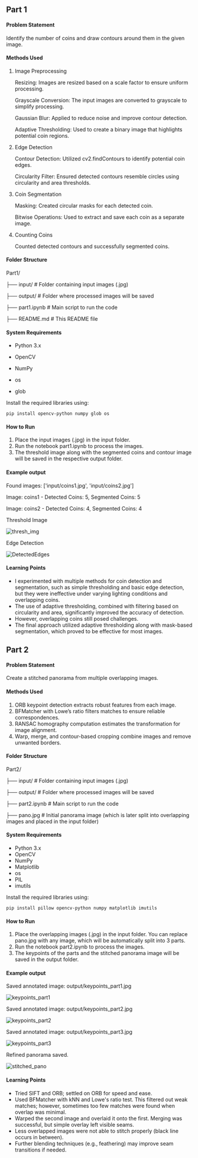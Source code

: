 ## Part 1

#### Problem Statement

Identify the number of coins and draw contours around them in the given image.

#### Methods Used
1. Image Preprocessing
   
    Resizing: Images are resized based on a scale factor to ensure uniform processing.
   
    Grayscale Conversion: The input images are converted to grayscale to simplify processing.
   
    Gaussian Blur: Applied to reduce noise and improve contour detection.
   
    Adaptive Thresholding: Used to create a binary image that highlights potential coin regions.

3. Edge Detection
   
    Contour Detection: Utilized cv2.findContours to identify potential coin edges.
   
    Circularity Filter: Ensured detected contours resemble circles using circularity and area thresholds.

5. Coin Segmentation
   
    Masking: Created circular masks for each detected coin.
   
    Bitwise Operations: Used to extract and save each coin as a separate image.

6. Counting Coins
   
    Counted detected contours and successfully segmented coins.

#### Folder Structure

Part1/

├── input/   		  # Folder containing input images (.jpg)

├── output/               # Folder where processed images will be saved

├── part1.ipynb                 # Main script to run the code

├── README.md             # This README file

#### System Requirements
- Python 3.x
  
- OpenCV
  
- NumPy
  
- os
  
- glob
  
Install the required libraries using:

	pip install opencv-python numpy glob os


#### How to Run
1. Place the input images (.jpg) in the input folder.
2. Run the notebook part1.ipynb to process the images.
3. The threshold image along with the segmented coins and contour image will be saved in the respective output folder.


#### Example output

Found images: ['input/coins1.jpg', 'input/coins2.jpg']

Image: coins1 - Detected Coins: 5, Segmented Coins: 5

Image: coins2 - Detected Coins: 4, Segmented Coins: 4

Threshold Image

![thresh_img](https://github.com/user-attachments/assets/bfebe13b-eb30-40dc-bbb7-32d54fb0c0cb)


Edge Detection

![DetectedEdges](https://github.com/user-attachments/assets/90d4272d-48c5-4476-a581-48acfc9c4cd8)





#### Learning Points
- I experimented with multiple methods for coin detection and segmentation, such as simple thresholding and basic edge detection, but they were ineffective under varying lighting conditions and overlapping coins.
- The use of adaptive thresholding, combined with filtering based on circularity and area, significantly improved the accuracy of detection.
- However, overlapping coins still posed challenges.
- The final approach utilized adaptive thresholding along with mask-based segmentation, which proved to be effective for most images.


## Part 2

#### Problem Statement
Create a stitched panorama from multiple overlapping images.

#### Methods Used
1. ORB keypoint detection extracts robust features from each image.
2. BFMatcher with Lowe’s ratio filters matches to ensure reliable correspondences.
3. RANSAC homography computation estimates the transformation for image alignment.
4. Warp, merge, and contour-based cropping combine images and remove unwanted borders.

#### Folder Structure

Part2/

├── input/                # Folder containing input images (.jpg)

├── output/               # Folder where processed images will be saved

├── part2.ipynb           # Main script to run the code

├── pano.jpg              # Initial panorama image (which is later split into overlapping images and placed in the input folder)

#### System Requirements
- Python 3.x
- OpenCV
- NumPy
- Matplotlib
- os
- PIL
- imutils

Install the required libraries using:

	pip install pillow opencv-python numpy matplotlib imutils


#### How to Run
1. Place the overlapping images (.jpg) in the input folder. You can replace pano.jpg with any image, which will be automatically split into 3 parts.
2. Run the notebook part2.ipynb to process the images.
3. The keypoints of the parts and the stitched panorama image will be saved in the output folder.


#### Example output
Saved annotated image: output/keypoints_part1.jpg

![keypoints_part1](https://github.com/user-attachments/assets/9dc91ba1-178f-45a8-82b3-b3c1c9d9ea33)


Saved annotated image: output/keypoints_part2.jpg

![keypoints_part2](https://github.com/user-attachments/assets/bbe6b4c4-ee5e-4f39-b73d-bb7739608d98)

Saved annotated image: output/keypoints_part3.jpg

![keypoints_part3](https://github.com/user-attachments/assets/40ffe394-4cf8-45e8-a313-6b91b954d899)

Refined panorama saved.

![stitched_pano](https://github.com/user-attachments/assets/d19048a0-14e0-4505-912e-27c5d5115883)

#### Learning Points
- Tried SIFT and ORB; settled on ORB for speed and ease.
- Used BFMatcher with kNN and Lowe's ratio test. This filtered out weak matches; however, sometimes too few matches were found when overlap was minimal.
- Warped the second image and overlaid it onto the first. Merging was successful, but simple overlay left visible seams.
- Less overlapped images were not able to stitch properly (black line occurs in between).
- Further blending techniques (e.g., feathering) may improve seam transitions if needed.
